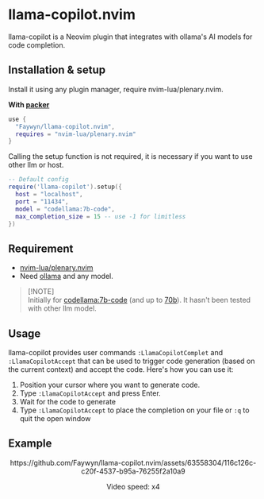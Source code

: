 # llama-copilot.nvim

llama-copilot is a Neovim plugin that integrates with ollama's AI models for code completion.

## Installation & setup
Install it using any plugin manager, require nvim-lua/plenary.nvim.

**With [packer](https://github.com/wbthomason/packer.nvim)**
```lua
use {
  "Faywyn/llama-copilot.nvim",
  requires = "nvim-lua/plenary.nvim"
}
```
Calling the setup function is not required, it is necessary if you want to use other llm or host.

```lua
-- Default config
require('llama-copilot').setup({
  host = "localhost",
  port = "11434",
  model = "codellama:7b-code",
  max_completion_size = 15 -- use -1 for limitless
})
```

## Requirement
- [nvim-lua/plenary.nvim](https://github.com/nvim-lua/plenary.nvim)
- Need [ollama](https://ollama.com/) and any model.
> [!NOTE]\
> Initially for [codellama:7b-code](https://ollama.com/library/codellama:7b-code) (and up to [70b](https://ollama.com/library/codellama:70b-code)). It hasn't been tested with other llm model.

## Usage
llama-copilot provides user commands ``:LlamaCopilotComplet`` and ``:LlamaCopilotAccept`` that can be used to trigger code generation (based on the current context) and accept the code.
Here's how you can use it:

1. Position your cursor where you want to generate code.
2. Type ``:LlamaCopilotAccept`` and press Enter.
3. Wait for the code to generate
4. Type ``:LlamaCopilotAccept`` to place the completion on your file or ``:q`` to quit the open window

## Example
<div align="center">
  <p>https://github.com/Faywyn/llama-copilot.nvim/assets/63558304/116c126c-c20f-4537-b95a-76255f2a10a9</p>
  Video speed: x4
</div>
